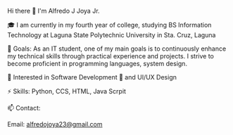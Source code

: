 Hi there 👋 I'm Alfredo J Joya Jr.

🎓 I am currently in my fourth year of college, studying BS Information Technology at Laguna State Polytechnic University in Sta. Cruz, Laguna

🌱 Goals: As an IT student, one of my main goals is to continuously enhance my technical skills through practical experience and projects. I strive to become proficient in programming languages, system design.

🎨 Interested in Software Development 🌟 and UI/UX Design

⚡ Skills: Python, CCS, HTML, Java Scrpit

📫 Contact: 

Email: alfredojoya23@gmail.com
  
